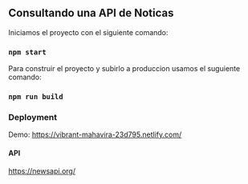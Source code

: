 ## Consultando una API de Noticas

Iniciamos el proyecto con el siguiente comando:

### `npm start`

Para construir el proyecto y subirlo a produccion usamos el suguiente comando:

### `npm run build`


### Deployment

Demo: https://vibrant-mahavira-23d795.netlify.com/

#### API

https://newsapi.org/